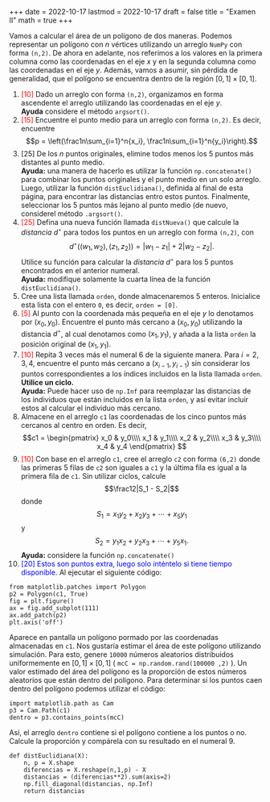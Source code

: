 +++
date      = 2022-10-17
lastmod   = 2022-10-17
draft     = false
title     = "Examen II"
math      = true
+++

Vamos a calcular el área de un polígono de dos maneras. Podemos representar un polígono con $n$ vértices utilizando un arreglo `NumPy` con forma `(n,2)`. De ahora en adelante, nos referimos a los valores en la primera columna como las coordenadas en el eje $x$ y en la segunda columna como las coordenadas en el eje $y$. Además, vamos a asumir, sin pérdida de generalidad, que el polígono se encuentra dentro de la región $[0,1]\times[0,1]$.


1. <font color="red">[10]</font> Dado un arreglo con forma `(n,2)`, organizamos en forma ascendente el arreglo utilizando las coordenadas en el eje $y$. <br> **Ayuda** considere el método `argsort()`.
2. <font color="red">[15]</font> Encuentre el punto medio para un arreglo con forma `(n,2)`. Es decir, encuentre $$p = \left(\frac1n\sum_{i=1}^n{x_i}, \frac1n\sum_{i=1}^n{y_i}\right).$$
3. [25] De los $n$ puntos originales, elimine todos menos los 5 puntos más distantes al punto medio. <br> **Ayuda:** una manera de hacerlo es utilizar la función `np.concatenate()` para combinar los puntos originales y el punto medio en un solo arreglo. Luego, utilizar la función `distEuclidiana()`, definida al final de esta página, para encontrar las distancias entro estos puntos. Finalmente, seleccionar los 5 puntos más lejano al punto medio (de nuevo, considerel método `.argsort()`. 
4. <font color="red">[25]</font> Defina una nueva función llamada `distNueva()` que calcule la *distancia* $d^{\star}$ para todos los puntos en un arreglo con forma `(n,2)`, con $$d^{\star}( (w_1,w_2) , (z_1,z_2)) = |w_1-z_1| + 2|w_2-z_2|.$$ Utilice su función para calcular la *distancia* $d^{\star}$ para los 5 puntos encontrados en el anterior numeral. <br> **Ayuda:** modifique solamente la cuarta línea de la función `distEuclidiana()`.
5. Cree una lista llamada `orden`, donde almacenaremos $5$ enteros. Inicialice esta lista con el entero `0`, es decir, `orden = [0]`.
6. <font color="red">[5]</font> Al punto con la coordenada más pequeña en el eje $y$ lo denotamos por $(x_0,y_0)$.  Encuentre el punto más cercano a $(x_0,y_0)$ utilizando la distancia $d^{\star}$, al cual denotamos como $(x_1,y_1)$, y añada a la lista `orden` la posición original de $(x_1,y_1)$. 
7. <font color="red">[10]</font> Repita 3 veces más el numeral 6 de la siguiente manera. Para $i = 2, 3, 4$, encuentre el punto más cercano a $(x_{i-1},y_{i-1})$ sin considerar los puntos correspondientes a los índices incluidos en la lista llamada `orden`. **Utilice un ciclo.** <br> **Ayuda:** Puede hacer uso de `np.Inf` para reemplazar las distancias de los individuos que están incluidos en la lista `orden`, y así evitar incluir estos al calcular el individuo más cercano.
8. Almacene en el arreglo `c1` las coordenadas de los cinco puntos más cercanos al centro en orden. Es decir,  <br> $$c1 = 
\begin{pmatrix}
x_0 & y_0\\\\
x_1 & y_1\\\\
x_2 & y_2\\\\
x_3 & y_3\\\\
x_4 & y_4 
\end{pmatrix}
$$
9. <font color="red">[10]</font> Con base en el arreglo `c1`, cree el arreglo `c2` con forma `(6,2)` donde las primeras 5 filas de `c2` son iguales a `c1` y la última fila es igual a la primera fila de `c1`. Sin utilizar ciclos, calcule $$\frac12|S_1 - S_2|$$ donde $$S_1 = x_1y_2 + x_2y_3 + \cdots+ x_5y_1$$ y $$S_2 = y_1x_2 + y_2x_3 + \cdots + y_5x_1.$$ **Ayuda:** considere la función `np.concatenate()`
10. <font color="blue">[20] Estos son puntos extra, luego solo inténtelo si tiene tiempo disponible.</font>  Al ejecutar el siguiente código:
```{python}
from matplotlib.patches import Polygon
p2 = Polygon(c1, True)
fig = plt.figure()
ax = fig.add_subplot(111)
ax.add_patch(p2)
plt.axis('off')
```
Aparece en pantalla un polígono pormado por las coordenadas almacenadas en `c1`.  Nos gustaría estimar el área de este polígono utilizando simulación. Para esto, genere `10000` números aleatorios distribuidos uniformemente en $[0,1]\times[0,1]$ ( `mcC = np.random.rand(100000 ,2)` ). Un valor estimado del área del polígono es la proporción de estos números aleatorios que están dentro del polígono. Para determinar si los puntos caen dentro del polígono podemos utilizar el código:
```{pythpn}
import matplotlib.path as Cam
p3 = Cam.Path(c1)
dentro = p3.contains_points(mcC)
```
Así, el arreglo `dentro` contiene si el polígono contiene a los puntos o no. Calcule la proporción y compárela con su resultado en el numeral 9.




```{python}
def distEuclidiana(X):
    n, p = X.shape
    diferencias = X.reshape(n,1,p) - X
    distancias = (diferencias**2).sum(axis=2)
    np.fill_diagonal(distancias, np.Inf)
    return distancias
```

